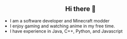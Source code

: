 
<div id="header" align="center">
<h2>Hi there 👋</h2>
</div>

- I am a software developer and Minecraft modder
- I enjoy gaming and watching anime in my free time.
- I have experience in Java, C++, Python, and Javascript
<!--
**lamaprogramer/lamaprogramer** is a ✨ _special_ ✨ repository because its `README.md` (this file) appears on your GitHub profile.

Here are some ideas to get you started:

- 🔭 I’m currently working on ...
- 🌱 I’m currently learning ...
- 👯 I’m looking to collaborate on ...
- 🤔 I’m looking for help with ...
- 💬 Ask me about ...
- 📫 How to reach me: ...
- 😄 Pronouns: ...
- ⚡ Fun fact: ...
-->
